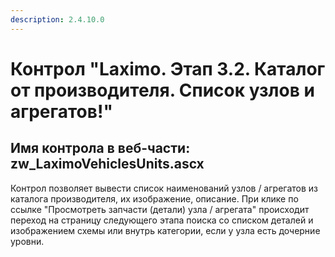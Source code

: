 ```yaml
---
description: 2.4.10.0
---
```


# Контрол "Laximo. Этап 3.2. Каталог от производителя. Список узлов и агрегатов!"

## Имя контрола в веб-части: zw\_LaximoVehiclesUnits.ascx

Контрол позволяет вывести список наименований узлов / агрегатов из каталога производителя, их изображение, описание. При клике по ссылке "Просмотреть запчасти \(детали\) узла / агрегата" происходит переход на страницу следующего этапа поиска со списком деталей и изображением схемы или внутрь категории, если у узла есть дочерние уровни.

